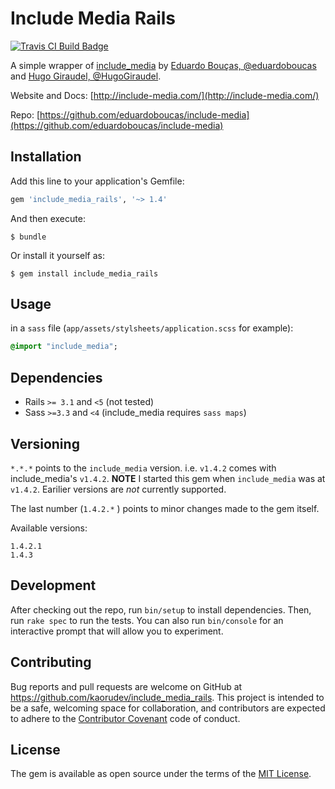 # Include Media Rails
[![Travis CI Build Badge](https://travis-ci.org/KaoruDev/include_media_rails.svg?branch=master)](https://travis-ci.org/KaoruDev/include_media_rails)


A simple wrapper of [include_media](https://github.com/eduardoboucas/include-media)
by [Eduardo Bouças, @eduardoboucas](https://github.com/eduardoboucas) and [Hugo Giraudel,
 @HugoGiraudel](https://github.com/HugoGiraudel).

Website and Docs: [http://include-media.com/](http://include-media.com/)

Repo: [https://github.com/eduardoboucas/include-media](https://github.com/eduardoboucas/include-media)

## Installation

Add this line to your application's Gemfile:

```ruby
gem 'include_media_rails', '~> 1.4'
```

And then execute:

    $ bundle

Or install it yourself as:

    $ gem install include_media_rails

## Usage

in a `sass` file (`app/assets/stylsheets/application.scss` for example):

```sass
@import "include_media";
```


## Dependencies

- Rails `>= 3.1` and `<5` (not tested)
- Sass `>=3.3` and `<4` (include_media requires `sass maps`)


## Versioning

`*.*.*` points to the `include_media` version. i.e. `v1.4.2` comes with
include_media's `v1.4.2`. **NOTE** I started this gem when
`include_media` was at `v1.4.2`. Earilier versions are _not_ currently supported.

The last number (`1.4.2.*` ) points to minor changes made to the gem itself.

Available versions:
```
1.4.2.1
1.4.3
```

## Development

After checking out the repo, run `bin/setup` to install dependencies.
Then, run `rake spec` to run the tests. You can also run `bin/console`
for an interactive prompt that will allow you to experiment.

## Contributing

Bug reports and pull requests are welcome on GitHub at
https://github.com/kaorudev/include_media_rails. This project is intended
to be a safe, welcoming space for collaboration, and contributors are
expected to adhere to the [Contributor Covenant](http://contributor-covenant.org) code of conduct.


## License

The gem is available as open source under the terms of the [MIT License](http://opensource.org/licenses/MIT).

